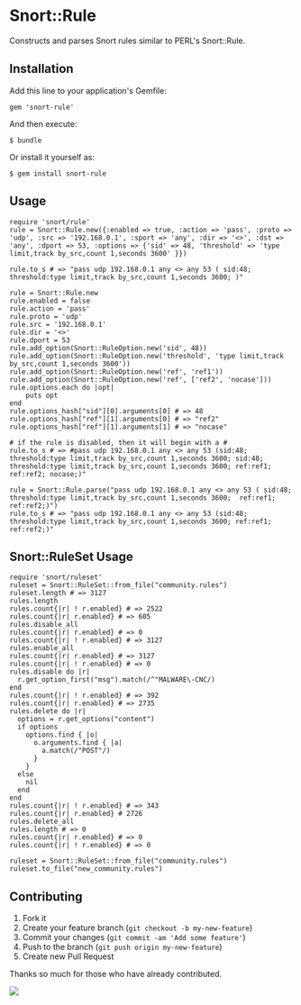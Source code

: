 # Snort::Rule

Constructs and parses Snort rules similar to PERL's Snort::Rule.

## Installation

Add this line to your application's Gemfile:

    gem 'snort-rule'

And then execute:

    $ bundle

Or install it yourself as:

    $ gem install snort-rule

## Usage

	require 'snort/rule'
	rule = Snort::Rule.new({:enabled => true, :action => 'pass', :proto => 'udp', :src => '192.168.0.1', :sport => 'any', :dir => '<>', :dst => 'any', :dport => 53, :options => {'sid' => 48, 'threshold' => 'type limit,track by_src,count 1,seconds 3600' }})

	rule.to_s # => "pass udp 192.168.0.1 any <> any 53 ( sid:48; threshold:type limit,track by_src,count 1,seconds 3600; )"

	rule = Snort::Rule.new
	rule.enabled = false
	rule.action = 'pass'
	rule.proto = 'udp'
	rule.src = '192.168.0.1'
	rule.dir = '<>'
	rule.dport = 53
	rule.add_option(Snort::RuleOption.new('sid', 48))
	rule.add_option(Snort::RuleOption.new('threshold', 'type limit,track by_src,count 1,seconds 3600'))
	rule.add_option(Snort::RuleOption.new('ref', 'ref1'))
	rule.add_option(Snort::RuleOption.new('ref', ['ref2', 'nocase']))
	rule.options.each do |opt|
		puts opt
	end
	rule.options_hash["sid"][0].arguments[0] # => 48
	rule.options_hash["ref"][1].arguments[0] # => "ref2"
	rule.options_hash["ref"][1].arguments[1] # => "nocase"

	# if the rule is disabled, then it will begin with a #
	rule.to_s # => #pass udp 192.168.0.1 any <> any 53 (sid:48; threshold:type limit,track by_src,count 1,seconds 3600; sid:48; threshold:type limit,track by_src,count 1,seconds 3600; ref:ref1; ref:ref2; nocase;)"

	rule = Snort::Rule.parse("pass udp 192.168.0.1 any <> any 53 ( sid:48; threshold:type limit,track by_src,count 1,seconds 3600;  ref:ref1; ref:ref2;)")
	rule.to_s # => "pass udp 192.168.0.1 any <> any 53 (sid:48; threshold:type limit,track by_src,count 1,seconds 3600; ref:ref1; ref:ref2;)"

## Snort::RuleSet Usage

	require 'snort/ruleset'
	ruleset = Snort::RuleSet::from_file("community.rules")
	ruleset.length # => 3127
    rules.length
    rules.count{|r| ! r.enabled} # => 2522
    rules.count{|r| r.enabled} # => 605
    rules.disable_all
    rules.count{|r| r.enabled} # => 0
    rules.count{|r| ! r.enabled} # => 3127
    rules.enable_all
    rules.count{|r| r.enabled} # => 3127
    rules.count{|r| ! r.enabled} # => 0
    rules.disable do |r|
      r.get_option_first("msg").match(/^"MALWARE\-CNC/)
    end
    rules.count{|r| ! r.enabled} # => 392
    rules.count{|r| r.enabled} # => 2735
    rules.delete do |r|
      options = r.get_options("content")
      if options
        options.find { |o|
          o.arguments.find { |a|
            a.match(/"POST"/)
          }
        }
      else
        nil
      end
    end
    rules.count{|r| ! r.enabled} # => 343
    rules.count{|r| r.enabled} # 2726
    rules.delete_all
	rules.length # => 0
    rules.count{|r| r.enabled} # => 0
    rules.count{|r| ! r.enabled} # => 0
	
	ruleset = Snort::RuleSet::from_file("community.rules")
	ruleset.to_file("new_community.rules")
		

## Contributing

1. Fork it
2. Create your feature branch (`git checkout -b my-new-feature`)
3. Commit your changes (`git commit -am 'Add some feature'`)
4. Push to the branch (`git push origin my-new-feature`)
5. Create new Pull Request

Thanks so much for those who have already contributed.

<a href='mailto:github@chrislee[dot]dhs[dot]org[stop here]xxx'><img src='http://chrisleephd.us/images/github-email.png?snort-rule'></a>